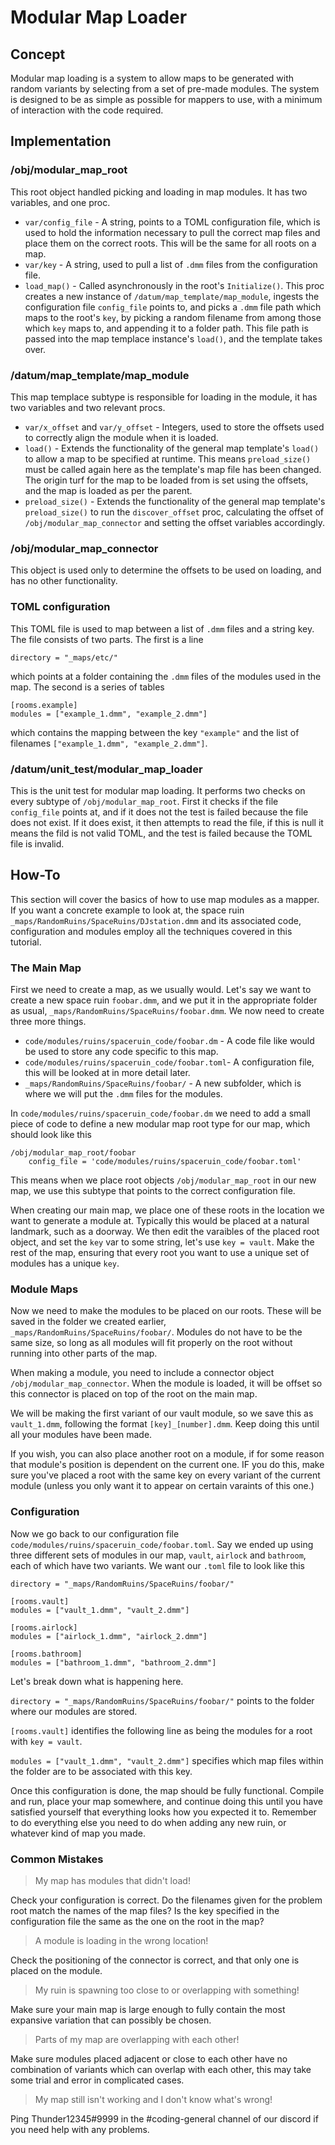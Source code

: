 # Modular Map Loader

## Concept

Modular map loading is a system to allow maps to be generated with random variants by selecting from a set of pre-made modules. The system is designed to be as simple as possible for mappers to use, with a minimum of interaction with the code required.

## Implementation

### /obj/modular_map_root

This root object handled picking and loading in map modules. It has two variables, and one proc.

* `var/config_file` - A string, points to a TOML configuration file, which is used to hold the information necessary to pull the correct map files and place them on the correct roots. This will be the same for all roots on a map.
* `var/key` - A string, used to pull a list of `.dmm` files from the configuration file.
* `load_map()` - Called asynchronously in the root's `Initialize()`. This proc creates a new instance of `/datum/map_template/map_module`, ingests the configuration file `config_file` points to, and picks a `.dmm` file path which maps to the root's `key`, by picking a random filename from among those which `key` maps to, and appending it to a folder path. This file path is passed into the map templace instance's `load()`, and the template takes over.

### /datum/map_template/map_module

This map templace subtype is responsible for loading in the module, it has two variables and two relevant procs.

* `var/x_offset` and `var/y_offset` - Integers, used to store the offsets used to correctly align the module when it is loaded.
* `load()` - Extends the functionality of the general map template's `load()` to allow a map to be specified at runtime. This means `preload_size()` must be called again here as the template's map file has been changed. The origin turf for the map to be loaded from is set using the offsets, and the map is loaded as per the parent.
* `preload_size()` - Extends the functionality of the general map template's `preload_size()` to run the `discover_offset` proc, calculating the offset of `/obj/modular_map_connector` and setting the offset variables accordingly.

### /obj/modular_map_connector

This object is used only to determine the offsets to be used on loading, and has no other functionality.

### TOML configuration

This TOML file is used to map between a list of `.dmm` files and a string key. The file consists of two parts. The first is a line 

```
directory = "_maps/etc/"
```

which points at a folder containing the `.dmm` files of the modules used in the map. The second is a series of tables

```
[rooms.example]
modules = ["example_1.dmm", "example_2.dmm"]
```

which contains the mapping between the key `"example"` and the list of filenames `["example_1.dmm", "example_2.dmm"]`.

### /datum/unit_test/modular_map_loader

This is the unit test for modular map loading. It performs two checks on every subtype of `/obj/modular_map_root`. First it checks if the file `config_file` points at, and if it does not the test is failed because the file does not exist. If it does exist, it then attempts to read the file, if this is null it means the fild is not valid TOML, and the test is failed because the TOML file is invalid.

## How-To

This section will cover the basics of how to use map modules as a mapper. If you want a concrete example to look at, the space ruin `_maps/RandomRuins/SpaceRuins/DJstation.dmm` and its associated code, configuration and modules employ all the techniques covered in this tutorial.

### The Main Map

First we need to create a map, as we usually would. Let's say we want to create a new space ruin `foobar.dmm`, and we put it in the appropriate folder as usual, `_maps/RandomRuins/SpaceRuins/foobar.dmm`. We now need to create three more things.

* `code/modules/ruins/spaceruin_code/foobar.dm` - A code file like would be used to store any code specific to this map.
* `code/modules/ruins/spaceruin_code/foobar.toml`- A configuration file, this will be looked at in more detail later.
* `_maps/RandomRuins/SpaceRuins/foobar/` - A new subfolder, which is where we will put the `.dmm` files for the modules.

In `code/modules/ruins/spaceruin_code/foobar.dm` we need to add a small piece of code to define a new modular map root type for our map, which should look like this

```
/obj/modular_map_root/foobar
	config_file = 'code/modules/ruins/spaceruin_code/foobar.toml'
```

This means when we place root objects `/obj/modular_map_root` in our new map, we use this subtype that points to the correct configuration file.

When creating our main map, we place one of these roots in the location we want to generate a module at. Typically this would be placed at a natural landmark, such as a doorway. We then edit the varaibles of the placed root object, and set the `key` var to some string, let's use `key = vault`. Make the rest of the map, ensuring that every root you want to use a unique set of modules has a unique `key`.

### Module Maps

Now we need to make the modules to be placed on our roots. These will be saved in the folder we created earlier, `_maps/RandomRuins/SpaceRuins/foobar/`. Modules do not have to be the same size, so long as all modules will fit properly on the root without running into other parts of the map.

When making a module, you need to include a connector object `/obj/modular_map_connector`. When the module is loaded, it will be offset so this connector is placed on top of the root on the main map.

We will be making the first variant of our vault module, so we save this as `vault_1.dmm`, following the format `[key]_[number].dmm`. Keep doing this until all your modules have been made.

If you wish, you can also place another root on a module, if for some reason that module's position is dependent on the current one. IF you do this, make sure you've placed a root with the same key on every variant of the current module (unless you only want it to appear on certain varaints of this one.)

### Configuration

Now we go back to our configuration file `code/modules/ruins/spaceruin_code/foobar.toml`. Say we ended up using three different sets of modules in our map, `vault`, `airlock` and `bathroom`, each of which have two variants. We want our `.toml` file to look like this

```
directory = "_maps/RandomRuins/SpaceRuins/foobar/"

[rooms.vault]
modules = ["vault_1.dmm", "vault_2.dmm"]

[rooms.airlock]
modules = ["airlock_1.dmm", "airlock_2.dmm"]

[rooms.bathroom]
modules = ["bathroom_1.dmm", "bathroom_2.dmm"]
```

Let's break down what is happening here.

`directory = "_maps/RandomRuins/SpaceRuins/foobar/"` points to the folder where our modules are stored.

`[rooms.vault]` identifies the following line as being the modules for a root with `key = vault`.

`modules = ["vault_1.dmm", "vault_2.dmm"]` specifies which map files within the folder are to be associated with this key.

Once this configuration is done, the map should be fully functional. Compile and run, place your map somewhere, and continue doing this until you have satisfied yourself that everything looks how you expected it to. Remember to do everything else you need to do when adding any new ruin, or whatever kind of map you made.

### Common Mistakes

> My map has modules that didn't load!

Check your configuration is correct. Do the filenames given for the problem root match the names of the map files? Is the key specified in the configuration file the same as the one on the root in the map?

> A module is loading in the wrong location!

Check the positioning of the connector is correct, and that only one is placed on the module.

> My ruin is spawning too close to or overlapping with something!

Make sure your main map is large enough to fully contain the most expansive variation that can possibly be chosen.

> Parts of my map are overlapping with each other!

Make sure modules placed adjacent or close to each other have no combination of variants which can overlap with each other, this may take some trial and error in complicated cases.

> My map still isn't working and I don't know what's wrong!

Ping Thunder12345#9999 in the #coding-general channel of our discord if you need help with any problems.
